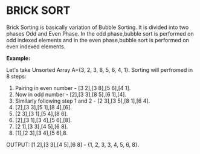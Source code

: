 # BRICK SORT

Brick Sorting is basically variation of Bubble Sorting. It is divided into two phases Odd and Even Phase.
In the odd phase,bubble sort is performed on odd indexed elements and in the even phase,bubble sort is performed on even indexed elements.

**Example:**

Let's take Unsorted Array A={3, 2, 3, 8, 5, 6, 4, 1}.
Sorting will perfromed in 8 steps:

1. Pairing in even number - [3 2],[3 8],[5 6],[4 1].
2. Now in odd number - [2],[3 3],[8 5],[6 1],[4].
3. Similarly following step 1 and 2 - [2 3],[3 5],[8 1],[6 4].
4. [2],[3 3],[5 1],[8 4],[6].
5. [2 3],[3 1],[5 4],[8 6].
6. [2],[3 1],[3 4],[5 6],[8].
7. [2 1],[3 3],[4 5],[6 8].
8. [1],[2 3],[3 4],[5 6],8.

OUTPUT: [1 2],[3 3],[4 5],[6 8] - {1, 2, 3, 3, 4, 5, 6, 8}.

